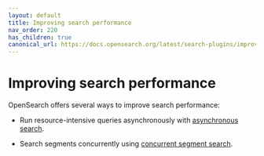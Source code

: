 ```yaml
---
layout: default
title: Improving search performance
nav_order: 220
has_children: true
canonical_url: https://docs.opensearch.org/latest/search-plugins/improving-search-performance/
---
```


# Improving search performance

OpenSearch offers several ways to improve search performance:

- Run resource-intensive queries asynchronously with [asynchronous search]({{site.url}}{{site.baseurl}}/search-plugins/async/).

- Search segments concurrently using [concurrent segment search]({{site.url}}{{site.baseurl}}/search-plugins/concurrent-segment-search/).